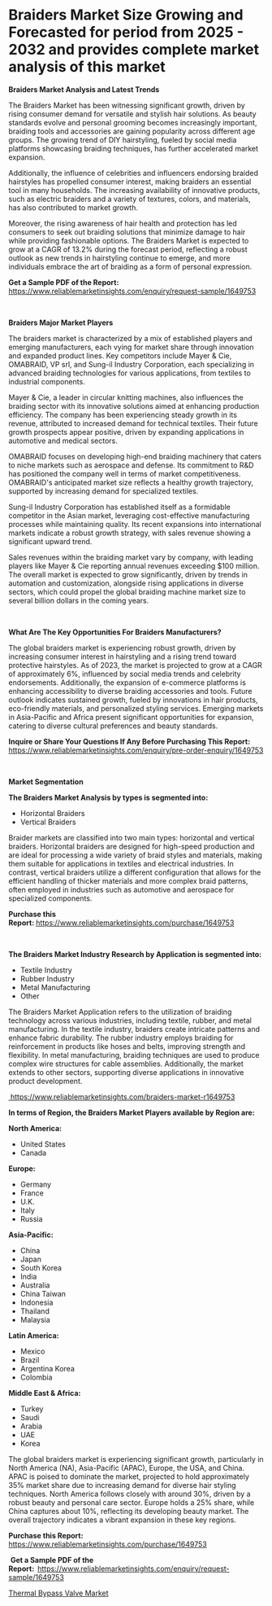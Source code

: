 <p><h1>Braiders Market Size Growing and Forecasted for period from 2025 - 2032 and provides complete market analysis of this market</h1></p><p><strong>Braiders Market Analysis and Latest Trends</strong></p>
<p><p>The Braiders Market has been witnessing significant growth, driven by rising consumer demand for versatile and stylish hair solutions. As beauty standards evolve and personal grooming becomes increasingly important, braiding tools and accessories are gaining popularity across different age groups. The growing trend of DIY hairstyling, fueled by social media platforms showcasing braiding techniques, has further accelerated market expansion.</p><p>Additionally, the influence of celebrities and influencers endorsing braided hairstyles has propelled consumer interest, making braiders an essential tool in many households. The increasing availability of innovative products, such as electric braiders and a variety of textures, colors, and materials, has also contributed to market growth. </p><p>Moreover, the rising awareness of hair health and protection has led consumers to seek out braiding solutions that minimize damage to hair while providing fashionable options. The Braiders Market is expected to grow at a CAGR of 13.2% during the forecast period, reflecting a robust outlook as new trends in hairstyling continue to emerge, and more individuals embrace the art of braiding as a form of personal expression.</p></p>
<p><strong>Get a Sample PDF of the Report:&nbsp;</strong> <a href="https://www.reliablemarketinsights.com/enquiry/request-sample/1649753?utm_campaign=2451&utm_medium=2&utm_source=Github&utm_content=ia&utm_term=18022025&utm_id=braiders">https://www.reliablemarketinsights.com/enquiry/request-sample/1649753</a></p>
<p>&nbsp;</p>
<p><strong>Braiders Major Market Players</strong></p>
<p><p>The braiders market is characterized by a mix of established players and emerging manufacturers, each vying for market share through innovation and expanded product lines. Key competitors include Mayer & Cie, OMABRAID, VP srl, and Sung-il Industry Corporation, each specializing in advanced braiding technologies for various applications, from textiles to industrial components.</p><p>Mayer & Cie, a leader in circular knitting machines, also influences the braiding sector with its innovative solutions aimed at enhancing production efficiency. The company has been experiencing steady growth in its revenue, attributed to increased demand for technical textiles. Their future growth prospects appear positive, driven by expanding applications in automotive and medical sectors.</p><p>OMABRAID focuses on developing high-end braiding machinery that caters to niche markets such as aerospace and defense. Its commitment to R&D has positioned the company well in terms of market competitiveness. OMABRAID's anticipated market size reflects a healthy growth trajectory, supported by increasing demand for specialized textiles.</p><p>Sung-il Industry Corporation has established itself as a formidable competitor in the Asian market, leveraging cost-effective manufacturing processes while maintaining quality. Its recent expansions into international markets indicate a robust growth strategy, with sales revenue showing a significant upward trend.</p><p>Sales revenues within the braiding market vary by company, with leading players like Mayer & Cie reporting annual revenues exceeding $100 million. The overall market is expected to grow significantly, driven by trends in automation and customization, alongside rising applications in diverse sectors, which could propel the global braiding machine market size to several billion dollars in the coming years.</p></p>
<p>&nbsp;</p>
<p><strong>What Are The Key Opportunities For Braiders Manufacturers?</strong></p>
<p><p>The global braiders market is experiencing robust growth, driven by increasing consumer interest in hairstyling and a rising trend toward protective hairstyles. As of 2023, the market is projected to grow at a CAGR of approximately 6%, influenced by social media trends and celebrity endorsements. Additionally, the expansion of e-commerce platforms is enhancing accessibility to diverse braiding accessories and tools. Future outlook indicates sustained growth, fueled by innovations in hair products, eco-friendly materials, and personalized styling services. Emerging markets in Asia-Pacific and Africa present significant opportunities for expansion, catering to diverse cultural preferences and beauty standards.</p></p>
<p><strong>Inquire or Share Your Questions If Any Before Purchasing This Report:</strong> <a href="https://www.reliablemarketinsights.com/enquiry/pre-order-enquiry/1649753?utm_campaign=2451&utm_medium=2&utm_source=Github&utm_content=ia&utm_term=18022025&utm_id=braiders">https://www.reliablemarketinsights.com/enquiry/pre-order-enquiry/1649753</a></p>
<p>&nbsp;</p>
<p><strong>Market Segmentation</strong></p>
<p><strong>The Braiders Market Analysis by types is segmented into:</strong></p>
<p><ul><li>Horizontal Braiders</li><li>Vertical Braiders</li></ul></p>
<p><p>Braider markets are classified into two main types: horizontal and vertical braiders. Horizontal braiders are designed for high-speed production and are ideal for processing a wide variety of braid styles and materials, making them suitable for applications in textiles and electrical industries. In contrast, vertical braiders utilize a different configuration that allows for the efficient handling of thicker materials and more complex braid patterns, often employed in industries such as automotive and aerospace for specialized components.</p></p>
<p><strong>Purchase this Report:&nbsp;</strong><a href="https://www.reliablemarketinsights.com/purchase/1649753?utm_campaign=2451&utm_medium=2&utm_source=Github&utm_content=ia&utm_term=18022025&utm_id=braiders">https://www.reliablemarketinsights.com/purchase/1649753</a></p>
<p>&nbsp;</p>
<p><strong>The Braiders Market Industry Research by Application is segmented into:</strong></p>
<p><ul><li>Textile Industry</li><li>Rubber Industry</li><li>Metal Manufacturing</li><li>Other</li></ul></p>
<p><p>The Braiders Market Application refers to the utilization of braiding technology across various industries, including textile, rubber, and metal manufacturing. In the textile industry, braiders create intricate patterns and enhance fabric durability. The rubber industry employs braiding for reinforcement in products like hoses and belts, improving strength and flexibility. In metal manufacturing, braiding techniques are used to produce complex wire structures for cable assemblies. Additionally, the market extends to other sectors, supporting diverse applications in innovative product development.</p></p>
<p><a href="https://www.reliablemarketinsights.com/braiders-market-r1649753?utm_campaign=2451&utm_medium=2&utm_source=Github&utm_content=ia&utm_term=18022025&utm_id=braiders">&nbsp;https://www.reliablemarketinsights.com/braiders-market-r1649753</a></p>
<p><strong>In terms of Region, the Braiders Market Players available by Region are:</strong></p>
<p>
    <p> <strong> North America: </strong>
        <ul>
            <li>United States</li>
            <li>Canada</li>
        </ul>
        </p> 
    <p> <strong> Europe: </strong>
        <ul>
            <li>Germany</li>
            <li>France</li>
            <li>U.K.</li>
            <li>Italy</li>
            <li>Russia</li>
        </ul>
        </p> 
    <p> <strong> Asia-Pacific: </strong>
        <ul>
            <li>China</li>
            <li>Japan</li>
            <li>South Korea</li>
            <li>India</li>
            <li>Australia</li>
            <li>China Taiwan</li>
            <li>Indonesia</li>
            <li>Thailand</li>
            <li>Malaysia</li>
        </ul>
        </p> 
    <p> <strong> Latin America: </strong>
        <ul>
            <li>Mexico</li>
            <li>Brazil</li>
            <li>Argentina Korea</li>
            <li>Colombia</li>
        </ul>
        </p> 
    <p> <strong> Middle East & Africa: </strong>
        <ul>
            <li>Turkey</li>
            <li>Saudi</li>
            <li>Arabia</li>
            <li>UAE</li>
            <li>Korea</li>
        </ul>
    </p>
    </p>
<p><p>The global braiders market is experiencing significant growth, particularly in North America (NA), Asia-Pacific (APAC), Europe, the USA, and China. APAC is poised to dominate the market, projected to hold approximately 35% market share due to increasing demand for diverse hair styling techniques. North America follows closely with around 30%, driven by a robust beauty and personal care sector. Europe holds a 25% share, while China captures about 10%, reflecting its developing beauty market. The overall trajectory indicates a vibrant expansion in these key regions.</p></p>
<p><strong>Purchase this Report: </strong><a href="https://www.reliablemarketinsights.com/purchase/1649753?utm_campaign=2451&utm_medium=2&utm_source=Github&utm_content=ia&utm_term=18022025&utm_id=braiders">https://www.reliablemarketinsights.com/purchase/1649753</a></p>
<p>&nbsp;<strong>Get a Sample PDF of the Report:&nbsp;&nbsp;</strong><a href="https://www.reliablemarketinsights.com/enquiry/request-sample/1649753?utm_campaign=2451&utm_medium=2&utm_source=Github&utm_content=ia&utm_term=18022025&utm_id=braiders">https://www.reliablemarketinsights.com/enquiry/request-sample/1649753</a></p>
<p><strong></strong></p>
<p><p><a href="https://github.com/semiensamuel72378/Market-Research-Report-List-1/blob/main/thermal-bypass-valve-market.md?utm_campaign=2451&utm_medium=2&utm_source=Github&utm_content=ia&utm_term=18022025&utm_id=braiders">Thermal Bypass Valve Market</a></p></p>